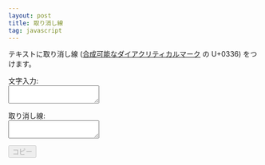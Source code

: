 ```yaml
---
layout: post
title: 取り消し線
tag: javascript
---
```

テキストに取り消し線 ([合成可能なダイアクリティカルマーク](https://ja.wikipedia.org/wiki/%E5%90%88%E6%88%90%E5%8F%AF%E8%83%BD%E3%81%AA%E3%83%80%E3%82%A4%E3%82%A2%E3%82%AF%E3%83%AA%E3%83%86%E3%82%A3%E3%82%AB%E3%83%AB%E3%83%9E%E3%83%BC%E3%82%AF) の U+0336) をつけます。

<p>文字入力:<br />
<textarea id="string" onkeyup="striken()"></textarea>
</p>
<p>取り消し線:<br />
<textarea id="striken" readonly="true"></textarea>
</p>
<button id="btnCopy" disabled="true">コピー</button>

<script>
'use strict';
function striken() {
    const chrStrikeThrough = String.fromCharCode(822);
    const string = document.getElementById("string").value;
    let txtStriken = "";
    for (const char of string.split('')) {
        if (char != '\n') {
        	txtStriken += chrStrikeThrough;
        }
    	txtStriken += char;
    }
    document.getElementById("striken").value = txtStriken;
    document.getElementById('btnCopy').disabled = false;
}
var btn = document.getElementById('btnCopy');
btn.addEventListener('click', function(e) {
    copy_to_clipboard(document.getElementById("striken").value);
});
function copy_to_clipboard(value) {
    var copyText = value;
    navigator.clipboard.writeText(copyText);
    document.getElementById('btnCopy').disabled = true;
}
</script>
